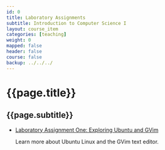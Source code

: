 ```yaml
---
id: 0
title: Laboratory Assignments
subtitle: Introduction to Computer Science I
layout: course_item
categories: [teaching]
weight: 0
mapped: false
header: false
course: false
backup: ../../../
---
```


# {{page.title}}

## {{page.subtitle}}

<ul>

<li><a href="{{site.baseurl}}teaching/cs111F2015/provide/labs/lab1/cs111F2015_lab01.pdf">Laboratory Assignment One: Exploring Ubuntu and GVim</a> <p>Learn more about Ubuntu Linux and the GVim text editor.</p>

</ul>

